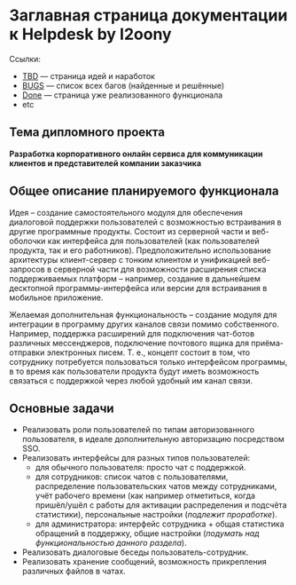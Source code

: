 # Заглавная страница документации к Helpdesk by I2oony

Ссылки:

- [TBD](tbd.md) — страница идей и наработок
- [BUGS](bugs.md) — список всех багов (найденные и решённые)
- [Done](done.md) — страница уже реализованного функционала
- etc

## Тема дипломного проекта

**Разработка корпоративного онлайн сервиса для коммуникации клиентов и представителей компании заказчика**

## Общее описание планируемого функционала

Идея – создание самостоятельного модуля для обеспечения диалоговой поддержки пользователей с возможностью встраивания в другие программные продукты. Состоит из серверной части и веб-оболочки как интерфейса для пользователей (как пользователей продукта, так и его работников). Предположительно использование архитектуры клиент-сервер с тонким клиентом и унификацией веб-запросов в серверной части для возможности расширения списка поддерживаемых платформ – например, создание в дальнейшем десктопной программы-интерфейса или версии для встраивания в мобильное приложение.

Желаемая дополнительная функциональность – создание модуля для интеграции в программу других каналов связи помимо собственного. Например, поддержка расширений для подключения чат-ботов различных мессенджеров, подключение почтового ящика для приёма-отправки электронных писем. Т. е., концепт состоит в том, что сотруднику потребуется пользоваться только интерфейсом программы, в то время как пользователи продукта будут иметь возможность связаться с поддержкой через любой удобный им канал связи.

## Основные задачи

- Реализовать роли пользователей по типам авторизованного пользователя, в идеале дополнительную авторизацию посредством SSO.
- Реализовать интерфейсы для разных типов пользователей:
    - для обычного пользователя: просто чат с поддержкой.
    - для сотрудников: список чатов с пользователями, распределение пользовательских чатов между сотрудниками, учёт рабочего времени (как например отметиться, когда пришёл/ушёл с работы для активации распределения и подсчёта статистики), персональные настройки (_подлежит проработке_).
    - для администратора: интерфейс сотрудника + общая статистика обращений в поддержку, общие настройки (_подумать над функциональностью данного раздела_). 
-	Реализовать диалоговые беседы пользователь-сотрудник.
-	Реализовать хранение сообщений, возможность прикрепления различных файлов в чатах.
